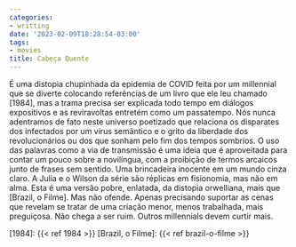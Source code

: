 ```yaml
---
categories:
- writting
date: '2023-02-09T18:28:54-03:00'
tags:
- movies
title: Cabeça Quente
---
```


É uma distopia chupinhada da epidemia de COVID feita por um millennial que se diverte colocando referências de um livro que ele leu chamado [1984], mas a trama precisa ser explicada todo tempo em diálogos expositivos e as reviravoltas entretém como um passatempo. Nós nunca adentramos de fato neste universo poetizado que relaciona os disparates dos infectados por um vírus semântico e o grito da liberdade dos revolucionários ou dos que sonham pelo fim dos tempos sombrios. O uso das palavras como a via de transmissão é uma ideia que é aproveitada para contar um pouco sobre a novilíngua, com a proibição de termos arcaicos junto de frases sem sentido. Uma brincadeira inocente em um mundo cinza claro. A Julia e o Wilson da série são réplicas em fisionomia, mas não em alma. Esta é uma versão pobre, enlatada, da distopia orwelliana, mais que [Brazil, o Filme]. Mas não ofende. Apenas precisando suportar as cenas que revelam se tratar de uma criação menor, menos trabalhada, mais preguiçosa. Não chega a ser ruim. Outros millennials devem curtir mais.

[1984]: {{< ref 1984 >}}
[Brazil, o Filme]: {{< ref brazil-o-filme >}}

